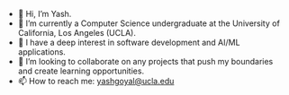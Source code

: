 - 👋 Hi, I’m Yash.
- 👀 I’m currently a Computer Science undergraduate at the University of California, Los Angeles (UCLA). 
- 🌱 I have a deep interest in software development and AI/ML applications. 
- 💞️ I’m looking to collaborate on any projects that push my boundaries and create learning opportunities. 
- 📫 How to reach me: yashgoyal@ucla.edu

<!---
yashgoy41/yashgoy41 is a ✨ special ✨ repository because its `README.md` (this file) appears on your GitHub profile.
You can click the Preview link to take a look at your changes.
--->
